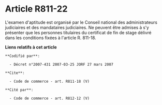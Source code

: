 # Article R811-22

L'examen d'aptitude est organisé par le Conseil national des administrateurs judiciaires et des mandataires judiciaires. Ne
peuvent être admises à s'y présenter que les personnes titulaires du certificat de fin de stage délivré dans les conditions
fixées à l'article R. 811-18.

**Liens relatifs à cet article**

	**Codifié par**:

	  - Décret n°2007-431 2007-03-25 JORF 27 mars 2007

	**Cite**:

	  - Code de commerce - art. R811-18 (V)

	**Cité par**:

	  - Code de commerce - art. R812-12 (V)
